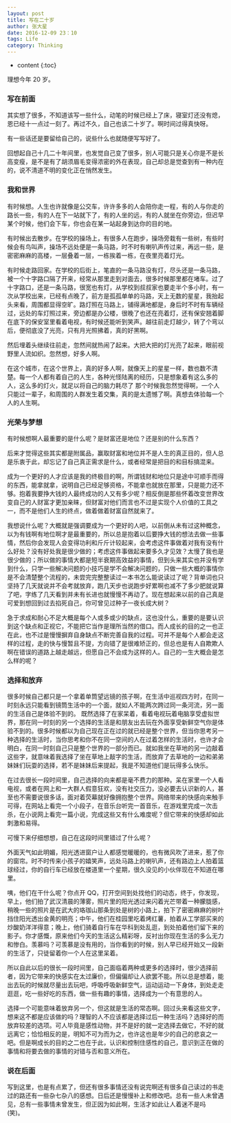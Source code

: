 ```yaml
---
layout: post
title: 写在二十岁
author: 张大星
date: 2016-12-09 23：10
tags: Life
category: Thinking
---
```

* content
{:toc}

理想今年 20 岁。
 
 



### 写在前面

其实想了很多，不知道该写一些什么，动笔的时候已经上了床，寝室灯还没有熄，恩已经十一点过一刻了。再过不久，自己也该二十岁了。啊时间过得真快呀。

有一些话还是要留给自己的，说些什么也就随便写写好了。

回想起自己十几二十年间里，也发觉自己变了很多，别人可能只是关心你是不是长高变瘦，是不是有了胡须眉毛变得浓密的外在表现，自己却总是觉查到有一种内在的，说不清道不明的变化正在悄然发生。

### 我和世界

有时候想。人生也许就像是公交车，许许多多的人会陪你走一程，有的人与你走的路长一些，有的人在下一站就下了，有的人坐的远，有的人就坐在你旁边，但迟早某个时候，他们会下车，你也会在某一站起身到达你的目的地。

有时候出去散步。在学校的操场上，有很多人在跑步，操场旁栽有一些树，有些时候会有鸟叫声，操场不远处便是一条马路，时不时有喇叭声传过来，再远一些，是密密麻麻的高楼，一层叠着一层，一栋挨着一栋，在夜里亮着灯光。

有时候走路回家。在学校的后街上，笔直的一条马路没有灯，尽头还是一条马路，被一个十字路口隔了开来，经常从那里走到对面去，很多时候那里都在堵车。过了十字路口，还是一条马路，很宽也有灯，从学校到叔叔家也要走半个多小时，有一次从学校出来，已经有点晚了，前方是孤孤单单的马路，天上无数的星星，我抬起头来看，周围都显得空旷。路灯照在马路上，铺得满地都是，身后时不时有车辆经过，远处的车灯照过来，旁边都是办公楼，很晚了也还在亮着灯，还有保安翘着脚在底下的保安室里看着电视，有时候还能听到笑声。越往前走灯越少，转了个弯以后，便彻底没了光亮，只有月光照拂着，真的好黑啊。

然后埋着头继续往前走，忽然间就热闹了起来。大把大把的灯光亮了起来，眼前视野里人流如织。忽然想，好多人啊。

在这个城市，在这个世界上，真的好多人啊，就像天上的星星一样，数也数不清楚。每一个人都有着自己的人生，各种光怪陆离的经历，只是想象着有这么多的人，这么多的灯火，就足以将自己的脑力耗尽了 那个时候我忽然觉得啊，一个人只能过一辈子，和周围的人群发生着交集，真的是太遗憾了啊。真想去体验每一个人的人生啊。

### 光荣与梦想

有时候想啊人最重要的是什么呢？是财富还是地位？还是别的什么东西？

后来才觉得这些其实都是附属品，赢取财富和地位并不是人生的真正目的，但人总是乐衷于此，却忘记了自己真正需求是什么，或者经常是把目的和目标搞混来。

成为一个更好的人才应该是我的终极目的啊，所谓钱财和地位只是途中可顺手而得的东西，能拿就拿，说明自己已经足够资格，不能拿也就放在那里，只是能力还不够。抱着我要挣大钱的人最终成功的人又有多少呢？相反倒是那些怀着改变世界改变自己的人财富才更加亲睐，但财富对他们而言也不过是实现个人价值的工具之一，而不是他们人生的终点，做着做着财富自然就来了。

我想说什么呢？大概就是强调要成为一个更好的人吧，以前倒从未有过这种概念，以为有钱啊有地位啊才是最重要的，所以总是抱着以后要挣大钱的想法去做一些事情，然后你会发现人会变得功利和斤斤计较起来，会考虑这件事做着对我有没有什么好处？没有好处我是很少做的；考虑这件事做起来要多久才见效？太慢了我也是很少做的；所以做的事情大都是短半衰期高效益的事情，但到头来其实也并没有学到什么，只学一些解决问题的小技巧是学不会解决问题的，只做一些大概的事情你是不会清楚整个流程的，未尝完完整整读过一本书怎么能说读过了呢？背单词也只坚持了几天就说并不会考就放弃，跑几天步也说跑步好累啊也减不了多少肥就说算了吧，字练了几天看到并未有长进也就慢慢不再动了。现在想起来以前的自己真是可爱到想回到过去掐死自己，你可曾见过种子一夜长成大树？

急于求成和耐心不足大概是每个人或多或少的缺点，这也没什么，重要的是要认识到这个缺点和正视它，不能把它当作是理所当然的借口。而人成长的目的之一也正在此，也不过是慢慢摒弃自身缺点不断完善自我的过程。可并不是每个人都会走这样的过程，走的快与慢暂且不提，方向错了是很难矫正的，但总也是有人自欺欺人啊在错误的道路上越走越远，但愿自己不会成为这样的人。自己的一生大概会是怎么样的呢？

### 选择和放弃

很多时候自己都只是一个拿着单筒望远镜的孩子啊，在生活中巡视四方时，在同一时刻永远只能看到镜筒生活中的一个面，就如人不能两次跨过同一条河流，另一面的生活自己是体验不到的。
既然选择了在家呆着，看着电视玩着电脑享受虚拟世界，那在同一时刻的另一个选择的生活是和朋友出去玩在外面享受新鲜空气你是体验不到的。很多时候都以为自己现在正在过的就已经是整个世界，但当你思考另一种选择的生活时，当你思考和你不在同一空间的人在过着怎样的生活时，也许才会明白，在同一时刻自己只是整个世界的一部分而已。就如我坐在草地的另一边敲着这些字，就意味着我选择了坐在草地上敲字的生活，而放弃了去草地的一边和弟弟妹妹们玩耍的选择，若不是妹妹后来提起，我是不知道他们是玩得多么快乐。

在过去很长一段时间里，自己选择的向来都是毫不费力的那种。呆在家里一个人看电视，或者在网上和一大群人假意狂欢，没有社交压力，没必要去认识新的人，甚至也不需要说很多话，面对着荧幕就好像拥抱整个世界。网络带来的快感向来触手可得，在网站上看完一个小段子，在音乐台听完一首音乐，在游戏里完成一次击杀，在小说网上看完一篇小说，完成这些又有什么难度呢？但它带来的快感却如此刺激和易得。

可慢下来仔细想想，自己在这段时间里错过了什么呢？

外面天气如此明媚，阳光透进窗户让人都感觉暖暖的，也有微风吹了进来，惹了你的窗帘。时不时传来小孩子的嬉笑声，远处马路上的喇叭声，还有路边上人拍着篮球经过，你的自行车已经放在楼道里一个星期，很久没见的小伙伴现在不知道在哪里。

咦，他们在干什么呢？你点开 QQ，打开空间到处找他们的动态，终于，你发现，早上，他们拍了武汉清晨的薄雾，照片里的阳光透过来闪着光芒带着一种朦胧感，稍晚一些的照片是在武大的珞珈山那条到处是树的小路上，拍下了密密麻麻的树叶挡住阳光透出金黄的明亮；中午，他们在桂园里吃着烤红薯，拍着从工学部买来的炒酸奶洋洋得意；晚上，他们骑着自行车在华科到处乱逛，到处拍着他们留下来的影子。你才感慨，原来他们今天的生活这么精彩呀，反衬出你现在生活的多么无力和惨白。羡慕吗？可羡慕是没有用的，当你看到的时候，别人早已经开始又一段新的生活了，只徒留着你一个人在这里呆着。

所以自此以后的很长一段时间里，自己面临着两种或更多的选择时，很少选择前者，因为它带来的快感实在太过廉价，但偏偏却让人欲罢不能。所以总是想着，能出去玩的时候就尽量出去玩吧，呼吸呼吸新鲜空气，运动运动一下身体，到处走走逛逛，吃一些好吃的东西，做一些有趣的事情，选择成为一个有意思的人。

选择一个可能意味着放弃另一个，但这就是生活的常态啊。回过头来看这些文字，想来这不都是应该做的吗？理智的人不应该都是选择过后一种生活吗？选择好的而放弃较差的选项。可人毕竟是感性动物，并不是好的就一定选择去做它，不好的就远离它；恰恰相反的是，明知不可为而为之，也许这也是年少的自己的悲哀之一吧。但是啊成长的目的之二也在于此，认识和控制住感性的自己，意识到正在做的事情和将要去做的事情的对错与否和意义所在。

### 说在后面

写到这里，也是有点累了，但还有很多事情还没有说完啊还有很多自己读过的书走过的路还有一些杂七杂八的感想。日后还是慢慢补上和修改吧。总有一些人未曾遇见，总有一些事情未曾发生，但正因为如此啊，生活才如此让人着迷不是吗 (笑)。